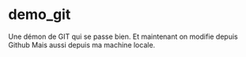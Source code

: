 # demo_git
Une démon de GIT qui se passe bien.
Et maintenant on modifie depuis Github 
Mais aussi depuis ma machine locale.
